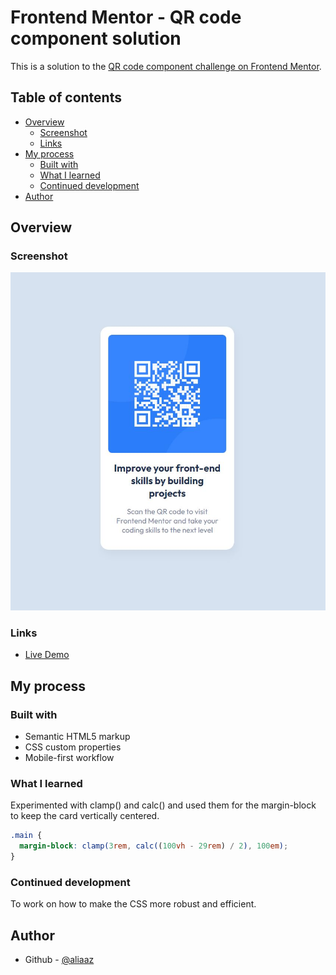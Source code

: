# Frontend Mentor - QR code component solution

This is a solution to the [QR code component challenge on Frontend Mentor](https://www.frontendmentor.io/challenges/qr-code-component-iux_sIO_H).

## Table of contents

- [Overview](#overview)
  - [Screenshot](#screenshot)
  - [Links](#links)
- [My process](#my-process)
  - [Built with](#built-with)
  - [What I learned](#what-i-learned)
  - [Continued development](#continued-development)
- [Author](#author)

## Overview

### Screenshot

![Screenshot](./images/screenshot.jpg)

### Links

- [Live Demo](https://aliaaz.github.io/qrcode/)

## My process

### Built with

- Semantic HTML5 markup
- CSS custom properties
- Mobile-first workflow

### What I learned

Experimented with clamp() and calc() and used them for the margin-block to keep the card vertically centered.

```css
.main {
  margin-block: clamp(3rem, calc((100vh - 29rem) / 2), 100em);
}
```

### Continued development

To work on how to make the CSS more robust and efficient.

## Author

- Github - [@aliaaz](https://github.com/aliaaz)
